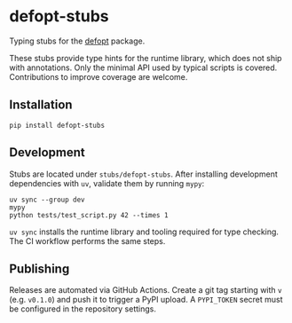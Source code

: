 # defopt-stubs

Typing stubs for the [defopt](https://github.com/anntzer/defopt) package.

These stubs provide type hints for the runtime library, which does not
ship with annotations. Only the minimal API used by typical scripts is
covered. Contributions to improve coverage are welcome.

## Installation

```
pip install defopt-stubs
```

## Development

Stubs are located under `stubs/defopt-stubs`. After installing development
dependencies with `uv`, validate them by running `mypy`:

```
uv sync --group dev
mypy
python tests/test_script.py 42 --times 1
```

`uv sync` installs the runtime library and tooling required for type
checking. The CI workflow performs the same steps.

## Publishing

Releases are automated via GitHub Actions. Create a git tag starting
with `v` (e.g. `v0.1.0`) and push it to trigger a PyPI upload. A
`PYPI_TOKEN` secret must be configured in the repository settings.
